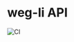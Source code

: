 # weg-li API
![CI](https://github.com/weg-li-project/weg-li-api/workflows/CI/badge.svg?branch=main&event=push)
